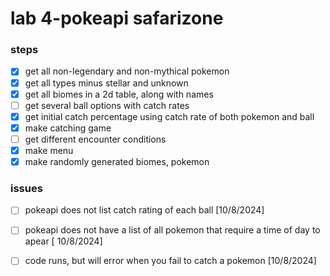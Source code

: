 # lab 4-pokeapi safarizone
### steps
- [x] get all non-legendary and non-mythical pokemon
- [x] get all types minus stellar and unknown
- [x] get all biomes in a 2d table, along with names
- [ ] get several ball options with catch rates
- [x] get initial catch percentage using catch rate of both pokemon and ball
- [x] make catching game
- [ ] get different encounter conditions
- [x] make menu 
- [x] make randomly generated biomes, pokemon  

### issues
- [ ] pokeapi does not list catch rating of each ball [10/8/2024]
- [ ] pokeapi does not have a list of all pokemon that require a time of day to apear [ 10/8/2024]
- [ ] code runs, but will error when you fail to catch a pokemon  [10/8/2024]


